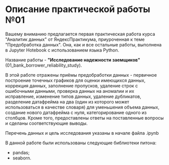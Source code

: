# Описание практической работы №01

Вашему вниманию предлагается первая практическая работа курса "Аналитик данных" от ЯндексПрактикума, приуроченная к теме "Предобработка данных".
Она, как и все остальные работы, выполнена в Jupyter Hotebook с использованием языка Python.

Название работы - **"Исследование надежности заемщиков"** (01_bank_borrower_reliability_study).

В этой работе отражены приёмы предобработки данных - первичное построение точечных графиков для оценки имеющихся данных, коррекция данных, заполнение пропусков, удаление строк с ошибочными данными, проверка данных на аномалии и их исправление, изменение типов данных, удаление дубликатов, разделение датафрейма на два (один из которого может использоваться в качестве словаря) для уменьшения объема данных, создание нового датафрейма с нуля, категорирование одного из столбцов. 
Кроме того, предоставлены ответы на поставленные вопросы и сделаны соответствующие выводы.

Перечень данных и цель иccледования указаны в начале файла .ipynb

В данной работе были использованы следующие библиотеки питона:
* pandas;
* seaborn.
